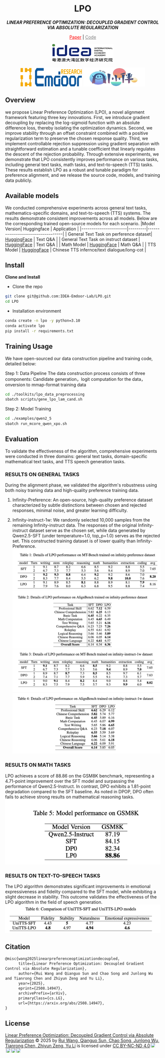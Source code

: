 <div align="center">
    <h1>
    LPO
    </h1>
    <p>
    <b><em>LINEAR PREFERENCE OPTIMIZATION: DECOUPLED GRADIENT CONTROL VIA ABSOLUTE REGULARIZATION</em></b>
   </p>
    <p>
    </p>
    </p>
    <a href="https://arxiv.org/pdf/2508.14947" style="color:red">Paper</a>  |
    <a href="https://github.com/IDEA-Emdoor-Lab/LPO" style="color:gray">Code</a>
     <p>
        <img src="figures/idea_capture.png" alt="Institution 1" style="width: 200px; height: 60px;">
    </p>
     <p>
        <img src="figures/yidao_logo.png" alt="Institution 2" style="width: 200px; height: 60px;">
        <img src="figures/yijiayiban.png" alt="Institution 3" style="width: 200px; height: 60px;">
    </p>
</div>




## Overview

we propose Linear Preference Optimization (LPO), a novel alignment framework featuring three key innovations. First, we introduce gradient decoupling by replacing the log-sigmoid function with an absolute difference loss, thereby isolating the optimization dynamics. Second, we improve stability through an offset constraint combined with a positive regularization term to preserve the chosen response quality. Third, we implement controllable rejection suppression using gradient separation with straightforward estimation and a tunable coefficient that linearly regulates the descent of the rejection probability. Through extensive experiments, we demonstrate that LPO consistently improves performance on various tasks, including general text tasks, math tasks, and text-to-speech (TTS) tasks. These results establish LPO as a robust and tunable paradigm for preference alignment, and we release the source code, models, and training data publicly.


## Available models
We conducted comprehensive experiments across general text tasks, mathematics-specific domains, and text-to-speech (TTS) systems. The results demonstrate consistent improvements across all models. Below are the corresponding trained open-source models for each scenario.
|Model Version| Huggingface |  Application |
|-----------------------|---------|-----------------------------------|
| General Text Task on perference dataset| [HuggingFace](https://huggingface.co/IDEA-Emdoor/Qwen2.5-7B-LPO-General-Perference) | Text Q&A |
| General Text Task on instruct dataset | [HuggingFace](https://huggingface.co/IDEA-Emdoor/Qwen2.5-7B-LPO-General-Instruct) | Text Q&A |
| Math Model   | [HuggingFace](https://huggingface.co/IDEA-Emdoor/Qwen2.5-7B-LPO-Math)   | Math Q&A |
| TTS Model   | [HuggingFace](https://huggingface.co/IDEA-Emdoor/UniTTS-mixed-v0.1)   | Chinese TTS infernce/text dialogue/long-cot |

## Install
**Clone and Install**

- Clone the repo
``` sh
git clone git@github.com:IDEA-Emdoor-Lab/LPO.git
cd LPO
```

- Installation environment
``` sh
conda create -n lpo -y python=3.10
conda activate lpo
pip install -r requirements.txt
```


## Training Usage

We have open-sourced our data construction pipeline and training code, detailed below:

Step 1: Data Pipeline
The data construction process consists of three components: Candidate generation，logit computation for the data， onversion to mmap-format training data
``` sh
cd ./toolkits/lpo_data_preprocessing
sbatch scripts/gene_lpo_lam_cand.sh
```

Step 2: Model Training

``` sh
cd ./examples/qwen2_5
sbatch run_mcore_qwen_xpo.sh
```


## Evaluation
To validate the effectiveness of the algorithm, comprehensive experiments were conducted in three domains: general text tasks, domain-specific mathematical text tasks, and TTS speech generation tasks.
### RESULTS ON GENERAL TASKS

During the alignment phase, we validated the algorithm's robustness using both noisy training data and high-quality preference training data.

1) Infinity-Preference: An open-source, high-quality preference dataset characterized by subtle distinctions between chosen and rejected responses, minimal noise, and greater learning difficulty.

2) Infinity-instruct-1w: We randomly selected 10,000 samples from the remaining Infinity-instruct data. The responses of the original Infinity-instruct dataset serve as the chosen set, while data generated by Qwen2.5-SFT (under temperature=1.0, top\_p=1.0) serves as the rejected set. This constructed training dataset is of lower quality than Infinity-Preference.
![alt text](figures/table1.png)
![alt text](figures/table2.png)
![alt text](figures/table3.png)
![alt text](figures/table4.png)

### RESULTS ON MATH TASKS
LPO achieves a score of 88.86 on the GSM8K benchmark, representing a 4.71-point improvement over the SFT model and surpassing the performance of Qwen2.5-Instruct. In contrast, DPO exhibits a 1.81-point degradation compared to the SFT baseline. As noted in DPOP, DPO often fails to achieve strong results on mathematical reasoning tasks. 
![alt text](figures/table5.png)

### RESULTS ON TEXT-TO-SPEECH TASKS
The LPO algorithm demonstrates significant improvements in emotional expressiveness and fidelity compared to the SFT model, while exhibiting a slight decrease in stability. This outcome validates the effectiveness of the LPO algorithm in the field of speech generation.
![alt text](figures/table6.png)


## Citation
```
@misc{wang2025linearpreferenceoptimizationdecoupled,
      title={Linear Preference Optimization: Decoupled Gradient Control via Absolute Regularization}, 
      author={Rui Wang and Qianguo Sun and Chao Song and Junlong Wu and Tianrong Chen and Zhiyun Zeng and Yu Li},
      year={2025},
      eprint={2508.14947},
      archivePrefix={arXiv},
      primaryClass={cs.LG},
      url={https://arxiv.org/abs/2508.14947}, 
}
```




## License
<a href="https://arxiv.org/abs/2508.14947">Linear Preference Optimization: Decoupled Gradient Control via Absolute Regularization</a> © 2025 by <a href="https://creativecommons.org">Rui Wang, Qianguo Sun, Chao Song, Junlong Wu, Tianrong Chen, Zhiyun Zeng, Yu Li</a> is licensed under <a href="https://creativecommons.org/licenses/by-nc-nd/4.0/">CC BY-NC-ND 4.0</a><img src="https://mirrors.creativecommons.org/presskit/icons/cc.svg" style="max-width: 1em;max-height:1em;margin-left: .2em;"><img src="https://mirrors.creativecommons.org/presskit/icons/by.svg" style="max-width: 1em;max-height:1em;margin-left: .2em;"><img src="https://mirrors.creativecommons.org/presskit/icons/nc.svg" style="max-width: 1em;max-height:1em;margin-left: .2em;"><img src="https://mirrors.creativecommons.org/presskit/icons/nd.svg" style="max-width: 1em;max-height:1em;margin-left: .2em;">
